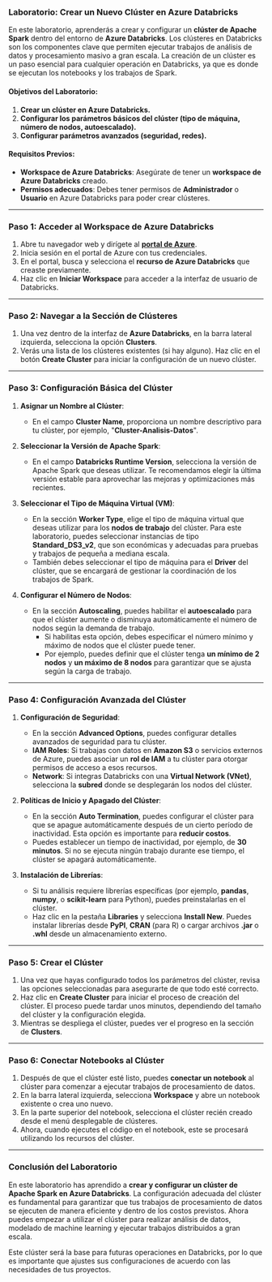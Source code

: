 ### Laboratorio: Crear un Nuevo Clúster en Azure Databricks

En este laboratorio, aprenderás a crear y configurar un **clúster de Apache Spark** dentro del entorno de **Azure Databricks**. Los clústeres en Databricks son los componentes clave que permiten ejecutar trabajos de análisis de datos y procesamiento masivo a gran escala. La creación de un clúster es un paso esencial para cualquier operación en Databricks, ya que es donde se ejecutan los notebooks y los trabajos de Spark.

#### Objetivos del Laboratorio:
1. **Crear un clúster en Azure Databricks.**
2. **Configurar los parámetros básicos del clúster (tipo de máquina, número de nodos, autoescalado).**
3. **Configurar parámetros avanzados (seguridad, redes).**

#### Requisitos Previos:
- **Workspace de Azure Databricks**: Asegúrate de tener un **workspace de Azure Databricks** creado.
- **Permisos adecuados**: Debes tener permisos de **Administrador** o **Usuario** en Azure Databricks para poder crear clústeres.

---

### Paso 1: Acceder al Workspace de Azure Databricks

1. Abre tu navegador web y dirígete al **[portal de Azure](https://portal.azure.com)**.
2. Inicia sesión en el portal de Azure con tus credenciales.
3. En el portal, busca y selecciona el **recurso de Azure Databricks** que creaste previamente.
4. Haz clic en **Iniciar Workspace** para acceder a la interfaz de usuario de Databricks.

---

### Paso 2: Navegar a la Sección de Clústeres

1. Una vez dentro de la interfaz de **Azure Databricks**, en la barra lateral izquierda, selecciona la opción **Clusters**.
2. Verás una lista de los clústeres existentes (si hay alguno). Haz clic en el botón **Create Cluster** para iniciar la configuración de un nuevo clúster.

---

### Paso 3: Configuración Básica del Clúster

1. **Asignar un Nombre al Clúster**:
   - En el campo **Cluster Name**, proporciona un nombre descriptivo para tu clúster, por ejemplo, "**Cluster-Analisis-Datos**".
   
2. **Seleccionar la Versión de Apache Spark**:
   - En el campo **Databricks Runtime Version**, selecciona la versión de Apache Spark que deseas utilizar. Te recomendamos elegir la última versión estable para aprovechar las mejoras y optimizaciones más recientes.

3. **Seleccionar el Tipo de Máquina Virtual (VM)**:
   - En la sección **Worker Type**, elige el tipo de máquina virtual que deseas utilizar para los **nodos de trabajo** del clúster. Para este laboratorio, puedes seleccionar instancias de tipo **Standard_DS3_v2**, que son económicas y adecuadas para pruebas y trabajos de pequeña a mediana escala.
   - También debes seleccionar el tipo de máquina para el **Driver** del clúster, que se encargará de gestionar la coordinación de los trabajos de Spark.

4. **Configurar el Número de Nodos**:
   - En la sección **Autoscaling**, puedes habilitar el **autoescalado** para que el clúster aumente o disminuya automáticamente el número de nodos según la demanda de trabajo. 
     - Si habilitas esta opción, debes especificar el número mínimo y máximo de nodos que el clúster puede tener.
     - Por ejemplo, puedes definir que el clúster tenga **un mínimo de 2 nodos** y **un máximo de 8 nodos** para garantizar que se ajusta según la carga de trabajo.

---

### Paso 4: Configuración Avanzada del Clúster

1. **Configuración de Seguridad**:
   - En la sección **Advanced Options**, puedes configurar detalles avanzados de seguridad para tu clúster.
   - **IAM Roles**: Si trabajas con datos en **Amazon S3** o servicios externos de Azure, puedes asociar un **rol de IAM** a tu clúster para otorgar permisos de acceso a esos recursos.
   - **Network**: Si integras Databricks con una **Virtual Network (VNet)**, selecciona la **subred** donde se desplegarán los nodos del clúster.

2. **Políticas de Inicio y Apagado del Clúster**:
   - En la sección **Auto Termination**, puedes configurar el clúster para que se apague automáticamente después de un cierto período de inactividad. Esta opción es importante para **reducir costos**.
   - Puedes establecer un tiempo de inactividad, por ejemplo, de **30 minutos**. Si no se ejecuta ningún trabajo durante ese tiempo, el clúster se apagará automáticamente.

3. **Instalación de Librerías**:
   - Si tu análisis requiere librerías específicas (por ejemplo, **pandas**, **numpy**, o **scikit-learn** para Python), puedes preinstalarlas en el clúster.
   - Haz clic en la pestaña **Libraries** y selecciona **Install New**. Puedes instalar librerías desde **PyPI**, **CRAN** (para R) o cargar archivos **.jar** o **.whl** desde un almacenamiento externo.

---

### Paso 5: Crear el Clúster

1. Una vez que hayas configurado todos los parámetros del clúster, revisa las opciones seleccionadas para asegurarte de que todo esté correcto.
2. Haz clic en **Create Cluster** para iniciar el proceso de creación del clúster. El proceso puede tardar unos minutos, dependiendo del tamaño del clúster y la configuración elegida.
3. Mientras se despliega el clúster, puedes ver el progreso en la sección de **Clusters**.

---

### Paso 6: Conectar Notebooks al Clúster

1. Después de que el clúster esté listo, puedes **conectar un notebook** al clúster para comenzar a ejecutar trabajos de procesamiento de datos.
2. En la barra lateral izquierda, selecciona **Workspace** y abre un notebook existente o crea uno nuevo.
3. En la parte superior del notebook, selecciona el clúster recién creado desde el menú desplegable de clústeres.
4. Ahora, cuando ejecutes el código en el notebook, este se procesará utilizando los recursos del clúster.

---

### Conclusión del Laboratorio

En este laboratorio has aprendido a **crear y configurar un clúster de Apache Spark en Azure Databricks**. La configuración adecuada del clúster es fundamental para garantizar que tus trabajos de procesamiento de datos se ejecuten de manera eficiente y dentro de los costos previstos. Ahora puedes empezar a utilizar el clúster para realizar análisis de datos, modelado de machine learning y ejecutar trabajos distribuidos a gran escala.

Este clúster será la base para futuras operaciones en Databricks, por lo que es importante que ajustes sus configuraciones de acuerdo con las necesidades de tus proyectos.